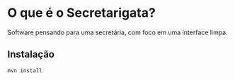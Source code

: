 # O que é o Secretarigata?
Software pensando para uma secretária, com foco em uma interface limpa.  

## Instalação
```bash
mvn install

